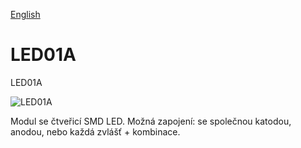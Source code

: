
[English](./README.md)
<!--- module --->
# LED01A
<!--- Emodule --->

<!--- subtitle --->LED01A<!--- Esubtitle --->

![LED01A](/doc/img/LED01A_big.jpg)

<!--- description --->Modul se čtveřicí SMD LED. Možná zapojení: se společnou katodou, anodou, nebo každá zvlášť + kombinace.<!--- Edescription --->
            